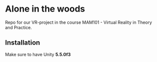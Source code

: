 # Alone in the woods
Repo for our VR-project in the course MAM101 - Virtual Reality in Theory and Practice.

## Installation
Make sure to have Unity **5.5.0f3**
